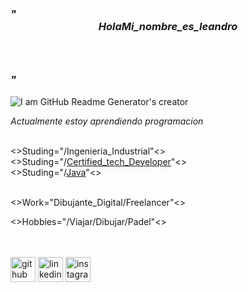 ### **_"<header class="hola">HolaMi_nombre_es_leandro</header>"_**
   
![I am GitHub Readme Generator's creator](https://www.lavoz.com.ar/resizer/9DvCUG7gefuQi8BuK1Vk2X0oAsA=/1023x323/smart/storage.googleapis.com/gweb-uniblog-publish-prod/original_images/Dino_non-birthday_version.gif)

*Actualmente estoy aprendiendo programacion* <br><br>

<>Studing="/Ingenieria_Industrial"<> <br>
<>Studing="/[Certified_tech_Developer](https://www.digitalhouse.com/ar/acciones/certified-tech-developer)"<> <br>
<>Studing="/[Java](https://www.udemy.com/course/universidad-java-especialista-en-java-desde-cero-a-master)"<> <br><br>

 <>Work="Dibujante_Digital/Freelancer"<>

  <>Hobbies="/Viajar/Dibujar/Padel"<> <br><br><br>

<footer>

[<img src='https://cdn-icons-png.flaticon.com/512/270/270798.png' alt='github' height='40'>](https://github.com/leandroMz)  [<img src='https://cdn-icons-png.flaticon.com/512/174/174857.png' alt='linkedin' height='40'>](https://www.linkedin.com/in/leandro-martinez-93b5b821a/)  [<img src='https://cdn-icons-png.flaticon.com/512/2111/2111463.png' alt='instagram' height='40'>](https://www.instagram.com/leomz2/)  

<footer>
